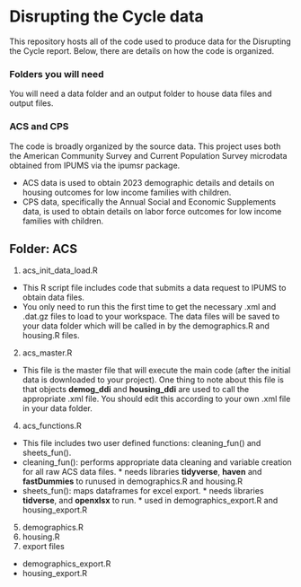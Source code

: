 # Disrupting the Cycle data
This repository hosts all of the code used to produce data for the Disrupting the Cycle report. Below, there are details on how the code is organized.

### Folders you will need
You will need a data folder and an output folder to house data files and output files.

### ACS and CPS
The code is broadly organized by the source data. This project uses both the American Community Survey and Current Population Survey microdata obtained from IPUMS via the ipumsr package.
* ACS data is used to obtain 2023 demographic details and details on housing outcomes for low income families with children.
* CPS data, specifically the Annual Social and Economic Supplements data, is used to obtain details on labor force outcomes for low income families with children.

## Folder: ACS
1. acs_init_data_load.R
* This R script file includes code that submits a data request to IPUMS to obtain data files.
* You only need to run this the first time to get the necessary .xml and .dat.gz files to load to your workspace. The data files will be saved to your data folder which will be called in by the demographics.R and housing.R files. 
2. acs_master.R
* This file is the master file that will execute the main code (after the initial data is downloaded to your project). One thing to note about this file is that objects **demog_ddi** and **housing_ddi** are used to call the appropriate .xml file. You should edit this according to your own .xml file in your data folder.
4. acs_functions.R
* This file includes two user defined functions: cleaning_fun() and sheets_fun().
*    cleaning_fun(): performs appropriate data cleaning and variable creation for all raw ACS data files.
         * needs libraries **tidyverse**, **haven** and **fastDummies** to runused in demographics.R and housing.R
*   sheets_fun(): maps dataframes for excel export.
         * needs libraries **tidverse**, and **openxlsx** to run.
         * used in demographics_export.R and housing_export.R
5. demographics.R
6. housing.R
7. export files
* demographics_export.R
* housing_export.R
